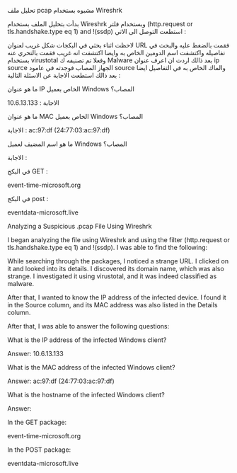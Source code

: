 تحليل ملف pcap مشبوه بستخدام Wireshrk  

بدأت بتحليل الملف بستخدام Wireshrk وبستخدام فلتر  (http.request or tls.handshake.type eq 1) and !(ssdp) استطعت التوصل الى الاتي :

لاحظت اثناء بحثي في البكجات شكل غريب لعنوان URL فقمت بالضغط عليه والبحث في تفاصيله واكتشفت اسم الدومين الخاص به وايضا اكتشفت انه غريب فقمت بالتحري عنه بستخدام virustotal وفعلا تم تصنيفه ك Malware 
بعد ذالك اردت ان اعرف عنوان ip source الجهاز المصاب فوجدته في عامود source  والماك الخاص به في التفاصيل ايضا 
بعد ذالك استطعت الاجابة عن الاسئلة التالية : 

ما هو عنوان IP الخاص بعميل Windows المصاب؟

الاجابة : 10.6.13.133 

ما هو عنوان MAC الخاص بعميل Windows المصاب؟

الاجابة : ac:97:df (24:77:03:ac:97:df)

ما هو اسم المضيف لعميل Windows المصاب؟

الاجابة : 

في البكج GET : 

 event-time-microsoft.org 

في البكج post : 

eventdata-microsoft.live





















Analyzing a Suspicious .pcap File Using Wireshrk

I began analyzing the file using Wireshrk and using the filter (http.request or tls.handshake.type eq 1) and !(ssdp). I was able to find the following:

While searching through the packages, I noticed a strange URL. I clicked on it and looked into its details. I discovered its domain name, which was also strange. I investigated it using virustotal, and it was indeed classified as malware.

After that, I wanted to know the IP address of the infected device. I found it in the Source column, and its MAC address was also listed in the Details column.

After that, I was able to answer the following questions:

What is the IP address of the infected Windows client?

Answer: 10.6.13.133

What is the MAC address of the infected Windows client?

Answer: ac:97:df (24:77:03:ac:97:df)

What is the hostname of the infected Windows client?

Answer:

In the GET package:

event-time-microsoft.org

In the POST package:

eventdata-microsoft.live
